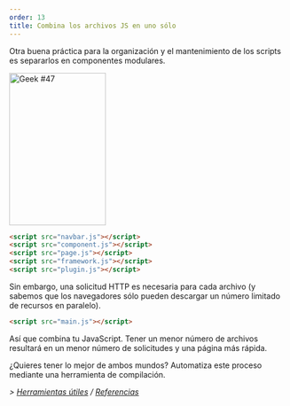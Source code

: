```yaml
---
order: 13
title: Combina los archivos JS en uno sólo
---
```


Otra buena práctica para la organización y el mantenimiento de los scripts es separarlos en componentes modulares.

<div class="img-right">
  <img id="geek-47" class="icos-geek" src="http://browserdiet.com/en/assets/img/47.png" alt="Geek #47" width="174" height="275" />
</div>

```html
<script src="navbar.js"></script>
<script src="component.js"></script>
<script src="page.js"></script>
<script src="framework.js"></script>
<script src="plugin.js"></script>
```

Sin embargo, una solicitud HTTP es necesaria para cada archivo (y sabemos que los navegadores sólo pueden descargar un número limitado de recursos en paralelo).

```html
<script src="main.js"></script>
```

Así que combina tu JavaScript. Tener un menor número de archivos resultará en un menor número de solicitudes y una página más rápida.

¿Quieres tener lo mejor de ambos mundos? Automatiza este proceso mediante una herramienta de compilación.

*> [Herramientas útiles](https://github.com/zenorocha/browser-diet/wiki/Tools#wiki-combine-multiple-js-files-into-one) / [Referencias](https://github.com/zenorocha/browser-diet/wiki/References#combine-multiple-js-files-into-one)*

